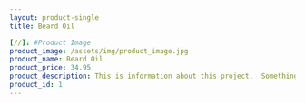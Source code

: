 ```yaml
---
layout: product-single
title: Beard Oil

[//]: #Product Image
product_image: /assets/img/product_image.jpg
product_name: Beard Oil
product_price: 34.95
product_description: This is information about this project.  Something useful that your clients may find useful
product_id: 1
---
```

